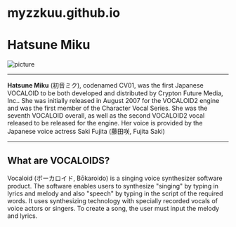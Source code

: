 # myzzkuu.github.io

# **Hatsune Miku**

![picture](https://i.pinimg.com/736x/6c/8c/3f/6c8c3f8343784b2791d6110510a43230.jpg)

---

**Hatsune Miku** (初音ミク), codenamed CV01, was the first Japanese VOCALOID to be both developed and distributed by Crypton Future Media, Inc.. 
She was initially released in August 2007 for the VOCALOID2 engine and was the first member of the Character Vocal Series. 
She was the seventh VOCALOID overall, as well as the second VOCALOID2 vocal released to be released for the engine. Her voice is provided by the Japanese voice actress Saki Fujita (藤田咲, Fujita Saki)

---

## What are VOCALOIDS?

Vocaloid (ボーカロイド, Bōkaroido) is a singing voice synthesizer software product.
The software enables users to synthesize "singing" by typing in lyrics and melody and also "speech" by typing in the script of the required words. 
It uses synthesizing technology with specially recorded vocals of voice actors or singers. To create a song, the user must input the melody and lyrics.

